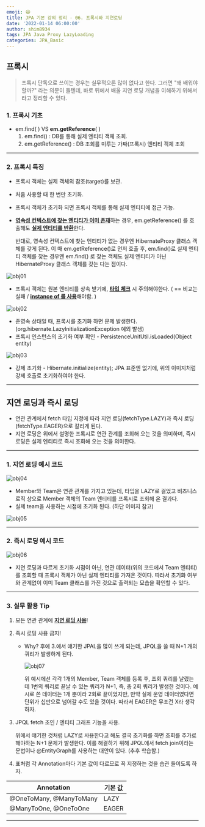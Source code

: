 ```yaml
---
emoji: 😄
title: JPA 기본 강의 정리 - 06. 프록시와 지연로딩
date: '2022-01-14 06:00:00'
author: shim8934
tags: JPA Java Proxy LazyLoading
categories: JPA_Basic
---
```

## 프록시

> 프록시 단독으로 쓰이는 경우는 실무적으론 많이 없다고 한다. 그러면 "왜 배워야 할까?" 라는 의문이 들텐데, 바로 뒤에서 배울 지연 로딩 개념을 이해하기 위해서 라고 정리할 수 있다.

### 1. 프록시 기초

* em.find( ) VS **em.getReference**( )
  1.  em.find() : DB를 통해 실제 엔티티 객체 조회.
  2.  em.getReference() : DB 조회를 미루는 가짜(프록시) 엔티티 객체 조회

---

### 2. 프록시 특징

* 프록시 객체는 실제 객체의 참조(target)를 보관.
* 처음 사용할 때 한 번만 초기화.
* 프록시 객체가 초기화 되면 프록시 객체를 통해 실제 엔티티에 접근 가능.
* <u>**영속성 컨텍스트에 찾는 엔티티가 이미 존재**</u>하는 경우, em.getReference() 를 호출해도 <u>**실제 엔티티를 반환**</u>한다.


  반대로, 영속성 컨텍스트에 찾는 엔티티가 없는 경우엔 HibernateProxy 클래스 객체를 갖게 된다. 이 때 em.getReference()로 먼저 호출 후, em.find()로 실제 엔티티 객체를 찾는 경우엔 em.find() 로 찾는 객체도 실제 엔티티가 아닌 HibernateProxy 클래스 객체를 갖는 다는 점이다.

![obj01](./obj01.jpg)

* 프록시 객체는 원본 엔티티를 상속 받기에, **<u>타입 체크</u>** 시 주의해야한다. ( == 비교는 실패 / <u>**instance of 를 사용**</u>해야함. )

![obj02](./obj02.jpg)

* 준영속 상태일 때, 프록시를 초기화 하면 문제 발생한다. (org.hibernate.LazyInitializationException 예외 발생)
* 프록시 인스턴스의 초기화 여부 확인 - PersistenceUnitUtil.isLoaded(Object entity)

![obj03](./obj03.jpg)

* 강제 초기화 - Hibernate.initialize(entity); JPA 표준엔 없기에, 위의 이미지처럼 강제 호출로 초기화하여야 한다.

---

## 지연 로딩과 즉시 로딩

* 연관 관계에서 fetch 타입 지정에 따라 지연 로딩(fetchType.LAZY)과 즉시 로딩(fetchType.EAGER)으로 갈리게 된다.
* 지연 로딩은 위에서 설명한 프록시로 연관 관계를 조회해 오는 것을 의미하며, 즉시 로딩은 실제 엔티티로 즉시 조회해 오는 것을 의미한다.

---

### 1. 지연 로딩 예시 코드

![obj04](./obj04.jpg)

* Member와 Team은 연관 관계를 가지고 있는데, 타입을 LAZY로 걸었고 비즈니스 로직 상으로 Member 객체의 Team 엔티티를 프록시로 조회해 온 결과다.
* 실제 team을 사용하는 시점에 초기화 된다. (하단 이미지 참고)

![obj05](./obj05.jpg)

---

### 2. 즉시 로딩 예시 코드

![obj06](./obj06.jpg)

* 지연 로딩과 다르게 초기화 시점이 아닌, 연관 데이터(위의 코드에서 Team 엔티티)를 조회할 때 프록시 객체가 아닌 실제 엔티티를 가져온 것이다. 따라서 초기화 여부와 관계없이 이미 Team 클래스를 가진 것으로 출력되는 모습을 확인할 수 있다.

---

### 3. 실무 활용 Tip

1. 모든 연관 관계에 **<u>지연 로딩 사용</u>**!

2. 즉시 로딩 사용 금지!

   * Why? 후에 3.에서 얘기한 JPAL을 많이 쓰게 되는데, JPQL을 쓸 때 N+1 개의 쿼리가 발생하게 된다.

     ![obj07](./obj07.jpg)

      위 예시에선 각각 1개의 Member, Team 객체를 등록 후, 조회 쿼리를 날렸는데 1번의 쿼리로 끝날 수 있는 쿼리가 N+1, 즉, 총 2회 쿼리가 발생한 것이다. 예시로 쓴 데이터는 1개 뿐이라 2회로 끝이었지만, 만약 실제 운영 데이터였다면 단위가 십만으로 넘어갈 수도 있을 것이다. 따라서 EAGER은 무조건 X라 생각하자.

     [^N+1]: 조회된 데이터 갯수(N)만큼 연관 관계의 조회 쿼리가 추가로 발생하는 것을 의미.

3. JPQL fetch 조인 /  엔티티 그래프 기능을 사용.

   위에서 얘기한 것처럼 LAZY로 사용한다고 해도 결국 초기화를 하면 조회를 추가로 해야하는 N+1 문제가 발생한다. 이를 해결하기 위해 JPQL에서 fetch join이라는 문법이나 @EntityGraph를 사용하는 대안이 있다. (추후 학습함.)

4. 표처럼 각 Annotation마다 기본 값이 다르므로 꼭 지정하는 것을 습관 들이도록 하자.

| Annotation              | 기본 값 |
| ----------------------- | ------- |
| @OneToMany, @ManyToMany | LAZY    |
| @ManyToOne, @OneToOne   | EAGER   |

---


```toc

```